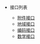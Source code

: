 * 接口列表

  * [附件接口](./draft/attachment.md)
  * [地域接口](./draft/area.md)
  * [编码接口](./draft/code.md)
  * [数学接口](./draft/math.md)